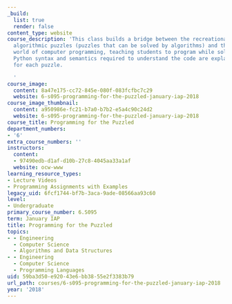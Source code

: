 ```yaml
---
_build:
  list: true
  render: false
content_type: website
course_description: 'This class builds a bridge between the recreational world of
  algorithmic puzzles (puzzles that can be solved by algorithms) and the pragmatic
  world of computer programming, teaching students to program while solving puzzles.
  Python syntax and semantics required to understand the code are explained as needed
  for each puzzle.

  '
course_image:
  content: 8a47e175-cc72-845e-080f-083fcfbc7c29
  website: 6-s095-programming-for-the-puzzled-january-iap-2018
course_image_thumbnail:
  content: a950986e-fc21-b7a0-b7b2-e5a4c90c24d2
  website: 6-s095-programming-for-the-puzzled-january-iap-2018
course_title: Programming for the Puzzled
department_numbers:
- '6'
extra_course_numbers: ''
instructors:
  content:
  - 97490edb-d1af-d10b-27c8-4045aa33a1af
  website: ocw-www
learning_resource_types:
- Lecture Videos
- Programming Assignments with Examples
legacy_uid: 6fcf1744-bf7b-3aca-9ade-08566aa93c60
level:
- Undergraduate
primary_course_number: 6.S095
term: January IAP
title: Programming for the Puzzled
topics:
- - Engineering
  - Computer Science
  - Algorithms and Data Structures
- - Engineering
  - Computer Science
  - Programming Languages
uid: 59ba3d50-e920-43e6-bb38-55e2f3383b79
url_path: courses/6-s095-programming-for-the-puzzled-january-iap-2018
year: '2018'
---
```

